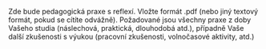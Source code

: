 Zde bude pedagogická praxe s reflexí. Vložte formát .pdf (nebo jiný textový formát, pokud se cítíte odvážně).
Požadované jsou všechny praxe z doby Vašeho studia (náslechová, praktická, dlouhodobá atd.), případně Vaše další zkušenosti s výukou (pracovní zkušenosti, volnočasové aktivity, atd.)
